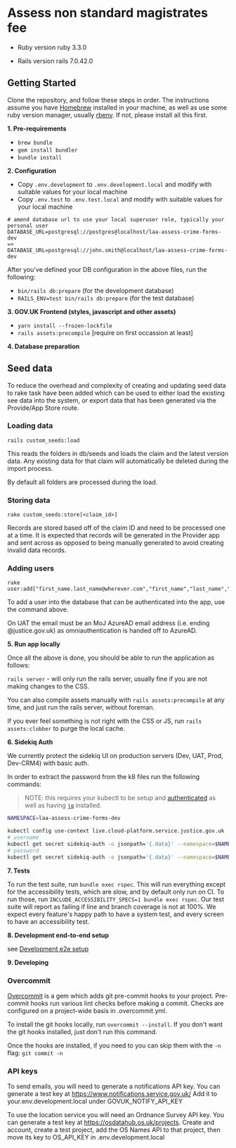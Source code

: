 # Assess non standard magistrates fee

* Ruby version
ruby 3.3.0

* Rails version
rails 7.0.42.0

## Getting Started

Clone the repository, and follow these steps in order.
The instructions assume you have [Homebrew](https://brew.sh) installed in your machine, as well as use some ruby version manager, usually [rbenv](https://github.com/rbenv/rbenv). If not, please install all this first.

**1. Pre-requirements**

* `brew bundle`
* `gem install bundler`
* `bundle install`

**2. Configuration**

* Copy `.env.development` to `.env.development.local` and modify with suitable values for your local machine
* Copy `.env.test` to `.env.test.local` and modify with suitable values for your local machine

```
# amend database url to use your local superuser role, typically your personal user
DATABASE_URL=postgresql://postgres@localhost/laa-assess-crime-forms-dev
=>
DATABASE_URL=postgresql://john.smith@localhost/laa-assess-crime-forms-dev
```

After you've defined your DB configuration in the above files, run the following:

* `bin/rails db:prepare` (for the development database)
* `RAILS_ENV=test bin/rails db:prepare` (for the test database)

**3. GOV.UK Frontend (styles, javascript and other assets)**

* `yarn install --frozen-lockfile`
* `rails assets:precompile` [require on first occassion at least]

**4. Database preparation**

## Seed data

To reduce the overhead and complexity of creating and updating seed data to rake
task have been added which can be used to either load the existing see data into
the system, or export data that has been generated via the Provide/App Store route.

### Loading data

```
rails custom_seeds:load
```

This reads the folders in db/seeds and loads the claim and the latest version data.
Any existing data for that claim will automatically be deleted during the import
process.

By default all folders are processed during the load.

### Storing data

```
rake custom_seeds:store[<claim_id>]
```

Records are stored based off of the claim ID and need to be processed one at a time.
It is expected that records will be generated in the Provider app and sent across
as opposed to being manually generated to avoid creating invalid data records.


### Adding users

```
rake user:add["first_name.last_name@wherever.com","first_name","last_name","my_role"]
```

To add a user into the database that can be authenticated into the app, use the command above.

On UAT the email must be an MoJ AzureAD email address (i.e. ending @justice.gov.uk) as
omniauthentication is handed off to AzureAD.

**5. Run app locally**

Once all the above is done, you should be able to run the application as follows:

`rails server` - will only run the rails server, usually fine if you are not making changes to the CSS.

You can also compile assets manually with `rails assets:precompile` at any time, and just run the rails server, without foreman.

If you ever feel something is not right with the CSS or JS, run `rails assets:clobber` to purge the local cache.

**6. Sidekiq Auth**

We currently protect the sidekiq UI on production servers (Dev, UAT, Prod, Dev-CRM4) with basic auth.

In order to extract the password from the k8 files run the following commands:

> NOTE: this requires your kubectl to be setup and [authenticated](https://user-guide.cloud-platform.service.justice.gov.uk/documentation/getting-started/kubectl-config.html#authenticating-with-the-cloud-platform-39-s-kubernetes-cluster) as well as having [`jq`](https://jqlang.github.io/jq/download/) installed.
```bash
NAMESPACE=laa-assess-crime-forms-dev

kubectl config use-context live.cloud-platform.service.justice.gov.uk
# username
kubectl get secret sidekiq-auth -o jsonpath='{.data}' --namespace=$NAMESPACE | jq -r '.username' | base64 --decode && echo " "
# password
kubectl get secret sidekiq-auth -o jsonpath='{.data}' --namespace=$NAMESPACE | jq -r '.password' | base64 --decode && echo " "
```

**7. Tests**

To run the test suite, run `bundle exec rspec`.
This will run everything except for the accessibility tests, which are slow, and by default only run on CI.
To run those, run `INCLUDE_ACCESSIBILITY_SPECS=1 bundle exec rspec`.
Our test suite will report as failing if line and branch coverage is not at 100%.
We expect every feature's happy path to have a system test, and every screen to have an accessibility test.


**8. Development end-to-end setup**

see [Development e2e setup](https://github.com/ministryofjustice/laa-submit-crime-forms/blob/main/docs/development-e2e-setup.md)

**9. Developing**

### Overcommit

[Overcommit](https://github.com/sds/overcommit) is a gem which adds git pre-commit hooks to your project. Pre-commit hooks run various
lint checks before making a commit. Checks are configured on a project-wide basis in .overcommit.yml.

To install the git hooks locally, run `overcommit --install`. If you don't want the git hooks installed, just don't run this command.

Once the hooks are installed, if you need to you can skip them with the `-n` flag: `git commit -n`

### API keys
To send emails, you will need to generate a notifications API key. You can generate a test key at https://www.notifications.service.gov.uk/
Add it to your.env.development.local under GOVUK_NOTIFY_API_KEY

To use the location service you will need an Ordnance Survey API key. You can generate a test key at https://osdatahub.os.uk/projects. Create and account, create a test project, add the OS Names API to that project, then move its key to OS_API_KEY in .env.development.local

